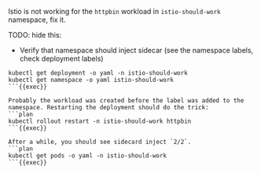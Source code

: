 Istio is not working for the `httpbin` workload in `istio-should-work` namespace, fix it.

TODO: hide this:
- Verify that namespace should inject sidecar (see the namespace labels, check deployment labels)

```plan
kubectl get deployment -o yaml -n istio-should-work
kubectl get namespace -o yaml istio-should-work
```{{exec}}

Probably the workload was created before the label was added to the namespace. Restarting the deployment should do the trick:
```plan
kubectl rollout restart -n istio-should-work httpbin
```{{exec}}

After a while, you should see sidecard inject `2/2`.
```plan
kubectl get pods -o yaml -n istio-should-work
```{{exec}}